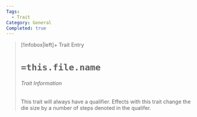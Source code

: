 ```yaml
---
Tags:
  - Trait
Category: General
Completed: true
---
```

> [!infobox|left]+ Trait Entry
> # `=this.file.name`
> ###### Trait Information
> This trait will always have a qualifier. Effects with this trait change the die size by a number of steps denoted in the qualifer.